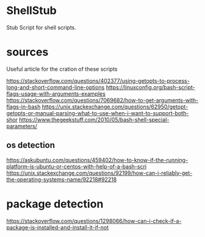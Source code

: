 # ShellStub
Stub Script for shell scripts. 



# sources 
Useful article for the cration of these scripts

https://stackoverflow.com/questions/402377/using-getopts-to-process-long-and-short-command-line-options 
https://linuxconfig.org/bash-script-flags-usage-with-arguments-examples
https://stackoverflow.com/questions/7069682/how-to-get-arguments-with-flags-in-bash
https://unix.stackexchange.com/questions/62950/getopt-getopts-or-manual-parsing-what-to-use-when-i-want-to-support-both-shor
https://www.thegeekstuff.com/2010/05/bash-shell-special-parameters/


## os detection
https://askubuntu.com/questions/459402/how-to-know-if-the-running-platform-is-ubuntu-or-centos-with-help-of-a-bash-scri
https://unix.stackexchange.com/questions/92199/how-can-i-reliably-get-the-operating-systems-name/92218#92218


# package detection
https://stackoverflow.com/questions/1298066/how-can-i-check-if-a-package-is-installed-and-install-it-if-not
